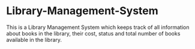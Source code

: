 # Library-Management-System
This is a Library Management System which keeps track of all information about books in the library, their cost, status and total number of books available in the library.
